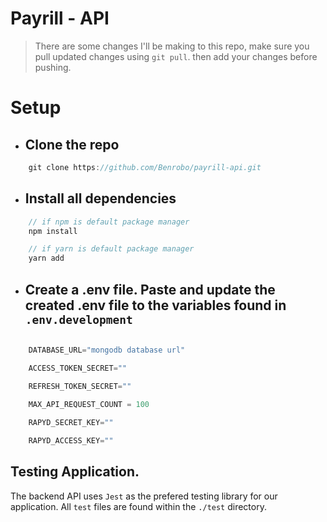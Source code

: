 # Payrill - API

> There are some changes I'll be making to this repo, make sure you pull updated changes using `git pull`. then add your changes before pushing.

# Setup

- ## Clone the repo

```js
    git clone https://github.com/Benrobo/payrill-api.git
```

- ## Install all dependencies

```js
    // if npm is default package manager
    npm install

    // if yarn is default package manager
    yarn add
```

- ## Create a .env file. Paste and update the created .env file to the variables found in `.env.development`

```js

    DATABASE_URL="mongodb database url"

    ACCESS_TOKEN_SECRET=""

    REFRESH_TOKEN_SECRET=""

    MAX_API_REQUEST_COUNT = 100
    
    RAPYD_SECRET_KEY=""

    RAPYD_ACCESS_KEY=""
```

## Testing Application.
The backend API uses `Jest` as the prefered testing library for our application. All `test` files are found within the `./test` directory.

